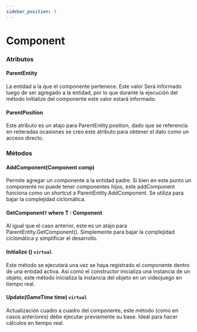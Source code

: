 ```yaml
---
sidebar_position: 3
---
```



# Component

### Atributos

#### ParentEntity

La entidad a la que el componente pertenece. Este valor Será informado luego de ser agregado a la entidad, por lo que durante la ejecución del método Initialize del componente este valor estará informado.

#### ParentPosition

Este atributo es un atajo para ParentEntity.position, dado que se referencia en reiteradas ocasiones se creo este atributo para obtener el dato como un acceso directo.

### Métodos

#### AddComponent(Component comp)

Permite agregar un componente a la entidad padre. Si bien en este punto un componente no puede tener componentes hijos, este addComponent funciona como un shortcut a ParentEntity.AddComponent. Se utiliza para bajar la complejidad ciclomática.

#### GetComponent`T` where T : Component

Al igual que el caso anterior, este es un atajo para ParentEntity.GetComponent(). Simplemente para bajar la complejidad ciclomática y simplificar el desarrollo.

#### Initialize () `virtual`

Este método se ejecutará una vez se haya registrado el componente dentro de una entidad activa. Así como el constructor inicializa una instancia de un objeto, este método inicializa la instancia del objeto en un videojuego en tiempo real.

#### Update(GameTime time) `virtual`

Actualización cuadro a cuadro del componente, este método (como en casos anteriores) debe ejecutar previamente su base. Ideal para hacer cálculos en tiempo real.


